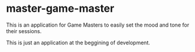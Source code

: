 # master-game-master

This is an application for Game Masters to easily set the mood and tone for their sessions.

This is just an application at the beggining of development.